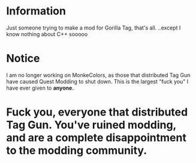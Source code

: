 # Information
Just someone trying to make a mod for Gorilla Tag, that's all.
..except I know nothing about C++ sooooo

# Notice
I am no longer working on MonkeColors, as those that distributed Tag Gun have caused Quest Modding to shut down. This is the largest "fuck you" I have ever given to **anyone.**

# Fuck you, everyone that distributed Tag Gun. You've ruined modding, and are a complete disappointment to the modding community.

<!--
**Malivaso/Malivaso** is a ✨ _special_ ✨ repository because its `README.md` (this file) appears on your GitHub profile.

Here are some ideas to get you started:

- 🔭 I’m currently working on ...
- 🌱 I’m currently learning ...
- 👯 I’m looking to collaborate on ...
- 🤔 I’m looking for help with ...
- 💬 Ask me about ...
- 📫 How to reach me: ...
- 😄 Pronouns: ...
- ⚡ Fun fact: ...
-->
